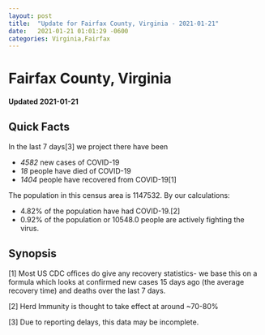 ```yaml
---
layout: post
title:  "Update for Fairfax County, Virginia - 2021-01-21"
date:   2021-01-21 01:01:29 -0600
categories: Virginia,Fairfax
---
```


# Fairfax County, Virginia
#### Updated 2021-01-21

## Quick Facts

In the last 7 days[3] we project there have been
- *4582* new cases of COVID-19
- *18* people have died of COVID-19
- *1404* people have recovered from COVID-19[1]

The population in this census area is 1147532. By our calculations:
- 4.82% of the population have had COVID-19.[2]
- 0.92% of the population or 10548.0 people are actively fighting the virus.

## Synopsis




[1] Most US CDC offices do give any recovery statistics- we base this on a formula which looks at confirmed new cases
15 days ago (the average recovery time) and deaths over the last 7 days.

[2] Herd Immunity is thought to take effect at around ~70-80%

[3] Due to reporting delays, this data may be incomplete.
 
    